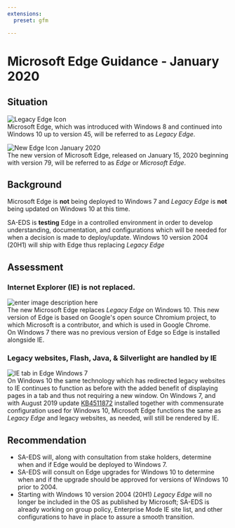 ```yaml
---
extensions:
  preset: gfm

---
```


<h1 id="microsoft-edge-guidance---january-2020">Microsoft Edge Guidance - January 2020</h1>
<h2 id="situation">Situation</h2>
<p><img src="https://www.file-extensions.org/imgs/app-icon/128/11586/microsoft-edge.png" alt="Legacy Edge Icon"><br>
Microsoft Edge, which was introduced with Windows 8 and continued into Windows 10 up to version 45, will be referred to as <em>Legacy Edge</em>.</p>
<p><img src="https://udger.com/pub/img/ua/Microsoft_Edge_big.png" alt="New Edge Icon January 2020"><br>
The new version of Microsoft Edge, released on January 15, 2020 beginning with version 79, will be referred to as <em>Edge</em> or <em>Microsoft Edge</em>.</p>
<h2 id="background">Background</h2>
<p>Microsoft Edge is <strong>not</strong> being deployed to Windows 7 and <em>Legacy Edge</em> is <strong>not</strong> being updated on Windows 10 at this time.</p>
<p>SA-EDS is <strong>testing</strong> Edge in a controlled environment in order to develop understanding, documentation, and configurations which will be needed for when a decision is made to deploy/update. Windows 10 version 2004 (20H1) will ship with Edge thus replacing <em>Legacy Edge</em></p>
<h2 id="assessment">Assessment</h2>
<h3 id="internet-explorer-ie-is-not-replaced.">Internet Explorer (IE) is not replaced.</h3>
<p><img src="https://prabidhi.info/wp-content/uploads/2019/11/microsoft-edge-old-logo-new-logo-e1572852302325-696x285.png" alt="enter image description here"><br>
The new Microsoft Edge replaces <em>Legacy Edge</em> on Windows 10. This new version of Edge is based on Google's open source Chromium project, to which Microsoft is a contributor, and which is used in Google Chrome.<br>
On Windows 7 there was no previous version of Edge so Edge is installed alongside IE.</p>
<h3 id="legacy-websites-flash-java--silverlight-are-handled-by-ie">Legacy websites, Flash, Java, &amp; Silverlight are handled by IE</h3>
<p><img src="https://lh3.googleusercontent.com/_Km3MdBqHdsEIPh1qIZ4UN4X7f1iAo-sDZSzo6eNU0MhBphwN6_gqPfnlt-92bHsPt2YIvjIY2w" alt="IE tab in Edge Windows 7"><br>
On Windows 10 the same technology which has redirected legacy websites to IE continues to function as before with the added benefit of displaying pages in a tab and thus not requiring a new window. On Windows 7, and with August 2019 update <a href="https://support.microsoft.com/en-us/help/4511872/cumulative-security-update-for-internet-explorer">KB4511872</a> installed together with commensurate configuration used for Windows 10, Microsoft Edge functions the same as <em>Legacy Edge</em> and legacy websites, as needed, will still be rendered by IE.</p>
<h2 id="recommendation">Recommendation</h2>
<ul>
<li>SA-EDS will, along with consultation from stake holders, determine when and if Edge would be deployed to Windows 7.</li>
<li>SA-EDS will consult on Edge upgrades for Windows 10 to determine when and if the upgrade should be approved for versions of Windows 10 prior to 2004.</li>
<li>Starting with Windows 10 version 2004 (20H1) <em>Legacy Edge</em> will no longer be included in the OS as published by Microsoft; SA-EDS is already working on group policy, Enterprise Mode IE site list, and other configurations to have in place to assure a smooth transition.</li>
</ul>

